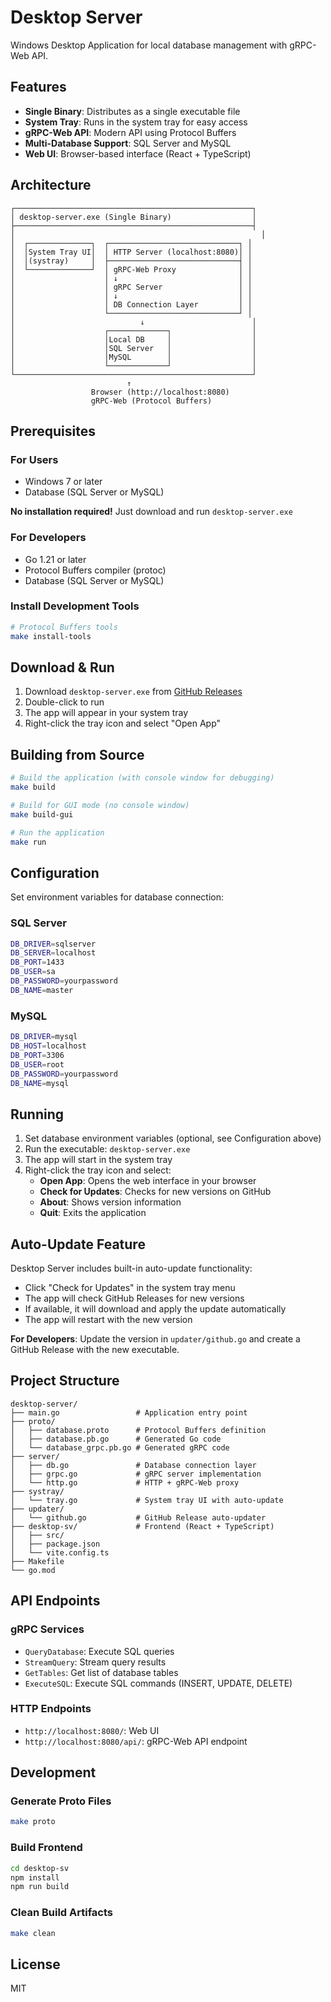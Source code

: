 # Desktop Server

Windows Desktop Application for local database management with gRPC-Web API.

## Features

- **Single Binary**: Distributes as a single executable file
- **System Tray**: Runs in the system tray for easy access
- **gRPC-Web API**: Modern API using Protocol Buffers
- **Multi-Database Support**: SQL Server and MySQL
- **Web UI**: Browser-based interface (React + TypeScript)

## Architecture

```
┌─────────────────────────────────────────────────────┐
│ desktop-server.exe (Single Binary)                  │
├─────────────────────────────────────────────────────┤
│                                                       │
│  ┌──────────────┐  ┌─────────────────────────────┐ │
│  │System Tray UI│  │ HTTP Server (localhost:8080)│ │
│  │(systray)     │  ├─────────────────────────────┤ │
│  └──────────────┘  │ gRPC-Web Proxy              │ │
│                    │ ↓                           │ │
│                    │ gRPC Server                 │ │
│                    │ ↓                           │ │
│                    │ DB Connection Layer         │ │
│                    └─────────────────────────────┘ │
│                            ↓                        │
│                    ┌─────────────┐                  │
│                    │Local DB     │                  │
│                    │SQL Server   │                  │
│                    │MySQL        │                  │
│                    └─────────────┘                  │
└─────────────────────────────────────────────────────┘
                          ↑
                  Browser (http://localhost:8080)
                  gRPC-Web (Protocol Buffers)
```

## Prerequisites

### For Users

- Windows 7 or later
- Database (SQL Server or MySQL)

**No installation required!** Just download and run `desktop-server.exe`

### For Developers

- Go 1.21 or later
- Protocol Buffers compiler (protoc)
- Database (SQL Server or MySQL)

### Install Development Tools

```bash
# Protocol Buffers tools
make install-tools
```

## Download & Run

1. Download `desktop-server.exe` from [GitHub Releases](https://github.com/yourusername/desktop-server/releases)
2. Double-click to run
3. The app will appear in your system tray
4. Right-click the tray icon and select "Open App"

## Building from Source

```bash
# Build the application (with console window for debugging)
make build

# Build for GUI mode (no console window)
make build-gui

# Run the application
make run
```

## Configuration

Set environment variables for database connection:

### SQL Server

```bash
DB_DRIVER=sqlserver
DB_SERVER=localhost
DB_PORT=1433
DB_USER=sa
DB_PASSWORD=yourpassword
DB_NAME=master
```

### MySQL

```bash
DB_DRIVER=mysql
DB_HOST=localhost
DB_PORT=3306
DB_USER=root
DB_PASSWORD=yourpassword
DB_NAME=mysql
```

## Running

1. Set database environment variables (optional, see Configuration above)
2. Run the executable: `desktop-server.exe`
3. The app will start in the system tray
4. Right-click the tray icon and select:
   - **Open App**: Opens the web interface in your browser
   - **Check for Updates**: Checks for new versions on GitHub
   - **About**: Shows version information
   - **Quit**: Exits the application

## Auto-Update Feature

Desktop Server includes built-in auto-update functionality:

- Click "Check for Updates" in the system tray menu
- The app will check GitHub Releases for new versions
- If available, it will download and apply the update automatically
- The app will restart with the new version

**For Developers**: Update the version in `updater/github.go` and create a GitHub Release with the new executable.

## Project Structure

```
desktop-server/
├── main.go                 # Application entry point
├── proto/
│   ├── database.proto      # Protocol Buffers definition
│   ├── database.pb.go      # Generated Go code
│   └── database_grpc.pb.go # Generated gRPC code
├── server/
│   ├── db.go               # Database connection layer
│   ├── grpc.go             # gRPC server implementation
│   └── http.go             # HTTP + gRPC-Web proxy
├── systray/
│   └── tray.go             # System tray UI with auto-update
├── updater/
│   └── github.go           # GitHub Release auto-updater
├── desktop-sv/             # Frontend (React + TypeScript)
│   ├── src/
│   ├── package.json
│   └── vite.config.ts
├── Makefile
└── go.mod
```

## API Endpoints

### gRPC Services

- `QueryDatabase`: Execute SQL queries
- `StreamQuery`: Stream query results
- `GetTables`: Get list of database tables
- `ExecuteSQL`: Execute SQL commands (INSERT, UPDATE, DELETE)

### HTTP Endpoints

- `http://localhost:8080/`: Web UI
- `http://localhost:8080/api/`: gRPC-Web API endpoint

## Development

### Generate Proto Files

```bash
make proto
```

### Build Frontend

```bash
cd desktop-sv
npm install
npm run build
```

### Clean Build Artifacts

```bash
make clean
```

## License

MIT
